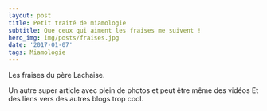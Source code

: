 ```yaml
---
layout: post
title: Petit traité de miamologie
subtitle: Que ceux qui aiment les fraises me suivent !
hero_img: img/posts/fraises.jpg
date: '2017-01-07'
tags: Miamologie
---
```

Les fraises du père Lachaise.

Un autre super article avec plein de photos et peut être même des vidéos
Et des liens vers des autres blogs trop cool.
